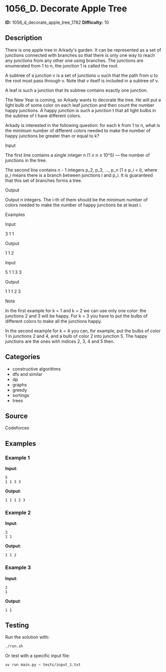 # 1056_D. Decorate Apple Tree

**ID:** 1056_d_decorate_apple_tree_1782
**Difficulty:** 10

## Description

There is one apple tree in Arkady's garden. It can be represented as a set of junctions connected with branches so that there is only one way to reach any junctions from any other one using branches. The junctions are enumerated from 1 to n, the junction 1 is called the root.

A subtree of a junction v is a set of junctions u such that the path from u to the root must pass through v. Note that v itself is included in a subtree of v.

A leaf is such a junction that its subtree contains exactly one junction.

The New Year is coming, so Arkady wants to decorate the tree. He will put a light bulb of some color on each leaf junction and then count the number happy junctions. A happy junction is such a junction t that all light bulbs in the subtree of t have different colors.

Arkady is interested in the following question: for each k from 1 to n, what is the minimum number of different colors needed to make the number of happy junctions be greater than or equal to k?

Input

The first line contains a single integer n (1 ≤ n ≤ 10^5) — the number of junctions in the tree.

The second line contains n - 1 integers p_2, p_3, ..., p_n (1 ≤ p_i < i), where p_i means there is a branch between junctions i and p_i. It is guaranteed that this set of branches forms a tree.

Output

Output n integers. The i-th of them should be the minimum number of colors needed to make the number of happy junctions be at least i.

Examples

Input


3
1 1


Output


1 1 2 


Input


5
1 1 3 3


Output


1 1 1 2 3 

Note

In the first example for k = 1 and k = 2 we can use only one color: the junctions 2 and 3 will be happy. For k = 3 you have to put the bulbs of different colors to make all the junctions happy.

In the second example for k = 4 you can, for example, put the bulbs of color 1 in junctions 2 and 4, and a bulb of color 2 into junction 5. The happy junctions are the ones with indices 2, 3, 4 and 5 then.

## Categories

- constructive algorithms
- dfs and similar
- dp
- graphs
- greedy
- sortings
- trees

## Source

Codeforces

## Examples

### Example 1

**Input**:
```
5
1 1 3 3
```

**Output**:
```
1 1 1 2 3
```

### Example 2

**Input**:
```
3
1 1
```

**Output**:
```
1 1 2
```

### Example 3

**Input**:
```
2
1
```

**Output**:
```
1 1
```


## Testing

Run the solution with:

```bash
./run.sh
```

Or test with a specific input file:

```bash
uv run main.py < tests/input_1.txt
```
